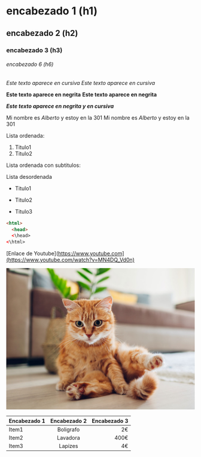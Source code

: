 # encabezado 1 (h1)
## encabezado 2 (h2)
### encabezado 3 (h3)
###### encabezado 6 (h6)

*Este texto aparece en cursiva*
_Este texto aparece en cursiva_

**Este texto aparece en negrita**
__Este texto aparece en negrita__

*__Este texto aparece en negrita y en cursiva__*

Mi nombre es *Alberto* y estoy en la 301
Mi nombre es _*Alberto*_ y estoy en la 301

Lista ordenada:
1. Titulo1
2. Titulo2

Lista ordenada con subtitulos:


Lista desordenada
* Titulo1
- Titulo2
+ Titulo3

```html
<html>
  <head>
  <\head>
<\html>

```

[Enlace de Youtube](https://www.youtube.com](https://www.youtube.com/watch?v=MN4DQ_Vd0n)

![Foto](gato-slide.jpg)

|Encabezado 1|Encabezado 2|Encabezado 3|
|:-----------|:----------:|-----------:|
|Item1|Boligrafo|2€|
|Item2|Lavadora|400€|
|Item3|Lapizes|4€|
